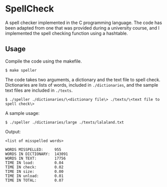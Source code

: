 # SpellCheck
A spell checker implemented in the C programming language. 
The code has been adapted from one that was provided during a university course, and I implemented the spell checking function using a hashtable.

## Usage
Compile the code using the makefile. 
```
$ make speller
```

The code takes two arguments, a dictionary and the text file to spell check. Dictionaries are lists of words, included in ```./dictionaries```, and the sample text files are included in ```./texts```. 
```
$ ./speller ./dictionaries/\<dictionary file\> ./texts/\<text file to spell check\>
```

A sample usage:
```
$ ./speller ./dictionaries/large ./texts/lalaland.txt
```

Output:
```
<list of misspelled words>

WORDS MISSPELLED:     955
WORDS IN DICTIONARY:  143091
WORDS IN TEXT:        17756
TIME IN load:         0.04
TIME IN check:        0.02
TIME IN size:         0.00
TIME IN unload:       0.01
TIME IN TOTAL:        0.07
```
